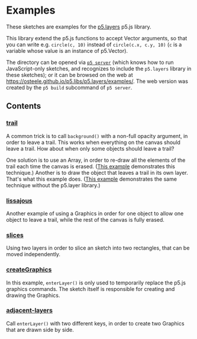 # Examples

These sketches are examples for the [p5.layers](https://osteele.github.io/p5.libs/p5.layers/) p5.js library.

This library extend the p5.js functions to accept Vector arguments, so that you
can write e.g. `circle(c, 10)` instead of `circle(c.x, c.y, 10)` (`c` is a
variable whose value is an instance of p5.Vector).

The directory can be opened via [`p5
server`](https://osteele.github.io/p5-server/) (which knows how to run
JavaScript-only sketches, and recognizes to include the `p5.layers`
library in these sketches); or it can be browsed on the web at
<https://osteele.github.io/p5.libs/p5.layers/examples/>. The web
version was created by the `p5 build` subcommand of `p5 server`.

## Contents

### [trail](./trail/)

A common trick is to call `background()` with a non-full opacity argument, in
order to leave a trail. This works when everything on the canvas should leave a
trail. How about when only some objects should leave a trail?

One solution is to use an Array, in order to re-draw all the elements of the
trail each time the canvas is erased. ([This
example](https://openprocessing.org/sketch/1031294) demonstrates this
technique.) Another is to draw the object that leaves a trail in its own layer.
That's what this example does. ([This
example](https://openprocessing.org/sketch/1031301) demonstrates the same
technique without the p5.layer library.)

### [lissajous](./lissajous/)

Another example of using a Graphics in order for one object to allow one
object to leave a trail, while the rest of the canvas is fully erased.

### [slices](./slices/)

Using two layers in order to slice an sketch into two rectangles, that can be
moved independently.

### [createGraphics](./createGraphics/)

In this example, `enterLayer()` is only used to temporarily replace the p5.js
graphics commands. The sketch itself is responsible for creating and drawing the
Graphics.

### [adjacent-layers](./adjacent-layers/)

Call `enterLayer()` with two different keys, in order to create two Graphics
that are drawn side by side.
